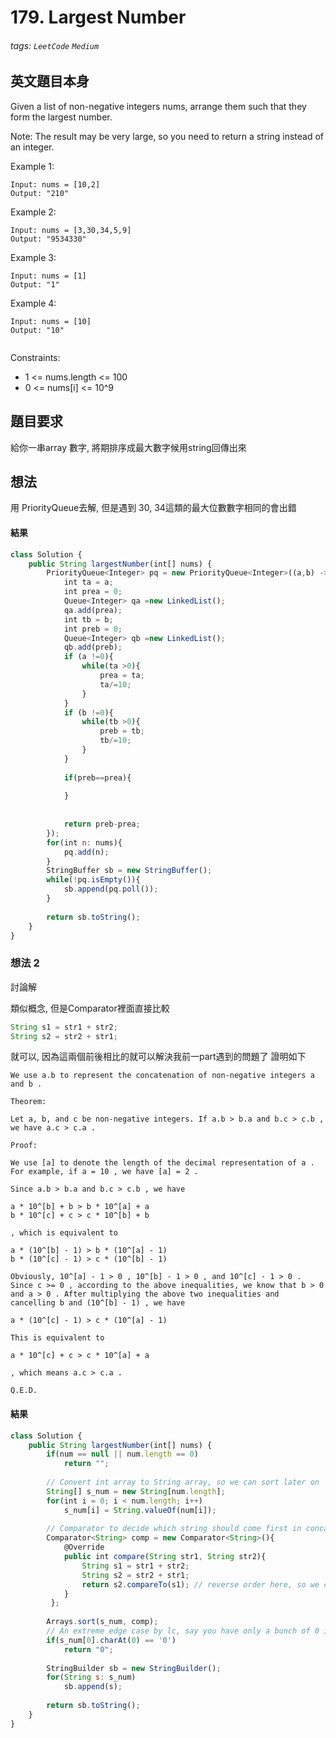 # 179. Largest Number
###### tags: `LeetCode` `Medium`

## 英文題目本身
Given a list of non-negative integers nums, arrange them such that they form the largest number.

Note: The result may be very large, so you need to return a string instead of an integer.

 

Example 1:
```
Input: nums = [10,2]
Output: "210"
```
Example 2:
```
Input: nums = [3,30,34,5,9]
Output: "9534330"
```
Example 3:
```
Input: nums = [1]
Output: "1"
```
Example 4:
```
Input: nums = [10]
Output: "10"
 
 ```

Constraints:

- 1 <= nums.length <= 100
- 0 <= nums[i] <= 10^9
## 題目要求
給你一串array 數字, 將期排序成最大數字候用string回傳出來
## 想法
用 PriorityQueue去解, 但是遇到 30, 34這類的最大位數數字相同的會出錯
#### 結果
```javascript
class Solution {
    public String largestNumber(int[] nums) {
        PriorityQueue<Integer> pq = new PriorityQueue<Integer>((a,b) ->{
            int ta = a;
            int prea = 0;
            Queue<Integer> qa =new LinkedList();
            qa.add(prea);
            int tb = b;
            int preb = 0;
            Queue<Integer> qb =new LinkedList();
            qb.add(preb);
            if (a !=0){
                while(ta >0){
                    prea = ta;
                    ta/=10;
                }
            }
            if (b !=0){
                while(tb >0){
                    preb = tb;
                    tb/=10;
                }
            }
            
            if(preb==prea){
                
            }
            
            
            return preb-prea;
        });
        for(int n: nums){
            pq.add(n);
        }
        StringBuffer sb = new StringBuffer();
        while(!pq.isEmpty()){
            sb.append(pq.poll());
        }
        
        return sb.toString();
    }
}
```

### 想法 2
討論解

類似概念, 但是Comparator裡面直接比較
```java
String s1 = str1 + str2;
String s2 = str2 + str1;
```
就可以, 因為這兩個前後相比的就可以解決我前一part遇到的問題了
證明如下
```
We use a.b to represent the concatenation of non-negative integers a and b .

Theorem:

Let a, b, and c be non-negative integers. If a.b > b.a and b.c > c.b , we have a.c > c.a .

Proof:

We use [a] to denote the length of the decimal representation of a . For example, if a = 10 , we have [a] = 2 .

Since a.b > b.a and b.c > c.b , we have

a * 10^[b] + b > b * 10^[a] + a
b * 10^[c] + c > c * 10^[b] + b

, which is equivalent to

a * (10^[b] - 1) > b * (10^[a] - 1)
b * (10^[c] - 1) > c * (10^[b] - 1)

Obviously, 10^[a] - 1 > 0 , 10^[b] - 1 > 0 , and 10^[c] - 1 > 0 . Since c >= 0 , according to the above inequalities, we know that b > 0 and a > 0 . After multiplying the above two inequalities and cancelling b and (10^[b] - 1) , we have

a * (10^[c] - 1) > c * (10^[a] - 1)

This is equivalent to

a * 10^[c] + c > c * 10^[a] + a

, which means a.c > c.a .

Q.E.D.
```


#### 結果
```javascript
class Solution {
    public String largestNumber(int[] nums) {
        if(num == null || num.length == 0)
		    return "";
		
		// Convert int array to String array, so we can sort later on
		String[] s_num = new String[num.length];
		for(int i = 0; i < num.length; i++)
		    s_num[i] = String.valueOf(num[i]);
			
		// Comparator to decide which string should come first in concatenation
		Comparator<String> comp = new Comparator<String>(){
		    @Override
		    public int compare(String str1, String str2){
		        String s1 = str1 + str2;
				String s2 = str2 + str1;
				return s2.compareTo(s1); // reverse order here, so we can do append() later
		    }
	     };
		
		Arrays.sort(s_num, comp);
		// An extreme edge case by lc, say you have only a bunch of 0 in your int array
		if(s_num[0].charAt(0) == '0')
			return "0";
            
		StringBuilder sb = new StringBuilder();
		for(String s: s_num)
	        sb.append(s);
		
		return sb.toString();
    }
}
```
